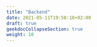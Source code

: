 ```yaml
---
title: "Backend"
date: 2021-05-11T19:58:18+02:00
draft: true
geekdocCollapseSection: true
weight: 10
---
```


